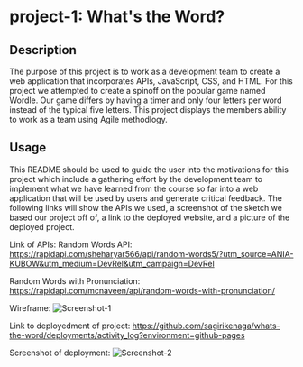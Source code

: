 # project-1: What's the Word?

## Description

The purpose of this project is to work as a development team to create a web application that incorporates APIs, JavaScript, CSS, and HTML. For this project we attempted to create a spinoff on the popular game named Wordle. Our game differs by having a timer and only four letters per word instead of the typical five letters. This project displays the members ability to work as a team using Agile methodlogy. 

## Usage

This README should be used to guide the user into the motivations for this project which include a gathering effort by the development team to implement what we have learned from the course so far into a web application that will be used by users and generate critical feedback. The following links will show the APIs we used, a screenshot of the sketch we based our project off of, a link to the deployed website, and a picture of the deployed project.

Link of APIs:
Random Words API: 
https://rapidapi.com/sheharyar566/api/random-words5/?utm_source=ANIA-KUBOW&utm_medium=DevRel&utm_campaign=DevRel

Random Words with Pronunciation: 
https://rapidapi.com/mcnaveen/api/random-words-with-pronunciation/

Wireframe:
![Screenshot-1](https://user-images.githubusercontent.com/112971337/193312353-3d111203-ba95-4baf-9281-8310748291ca.png)


Link to deployedment of project:
https://github.com/sagirikenaga/whats-the-word/deployments/activity_log?environment=github-pages

Screenshot of deployment:
![Screenshot-2](https://user-images.githubusercontent.com/112971337/193312364-beb82294-583a-4207-a6e9-7d27bfbf6760.png)
